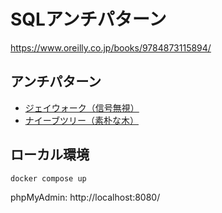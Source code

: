 # SQLアンチパターン

https://www.oreilly.co.jp/books/9784873115894/

## アンチパターン

- [ジェイウォーク（信号無視）](./antipatterns/01_Jaywalking/anti/create.sql)
- [ナイーブツリー（素朴な木）](./antipatterns/02_Trees/anti/adjacency-list.sql)

## ローカル環境

```
docker compose up
```

phpMyAdmin: http://localhost:8080/
